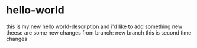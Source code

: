 # hello-world
this is my new hello world-description
and i'd like to add something new
theese are some new changes from branch: new branch
this is second time changes
